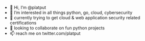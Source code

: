 - 👋 Hi, I’m @platput
- 👀 I’m interested in all things python, go, cloud, cybersecurity
- 🌱 currently trying to get cloud & web application security related certifications
- 💞️ looking to collaborate on fun python projects
- 📫 reach me on twitter.com/platput

<!---
platoputhur/platoputhur is a ✨ special ✨ repository because its `README.md` (this file) appears on your GitHub profile.
You can click the Preview link to take a look at your changes.
--->
